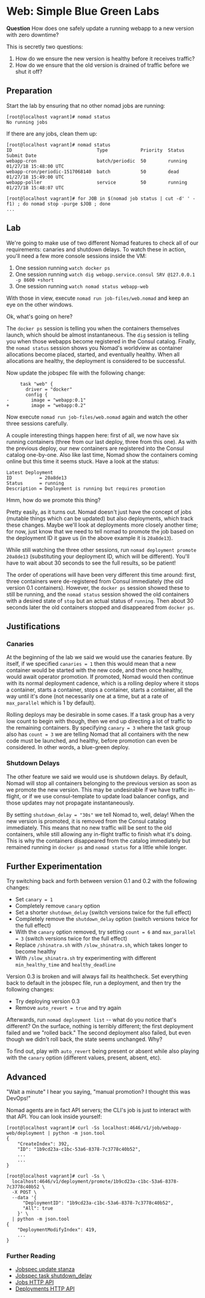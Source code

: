 # Web: Simple Blue Green Labs

**Question** How does one safely update a running webapp to a new version with zero downtime?

This is secretly two questions:

1. How do we ensure the new version is healthy before it receives traffic?
1. How do we ensure that the old version is drained of traffic before we shut it off?

## Preparation

Start the lab by ensuring that no other nomad jobs are running:

```
[root@localhost vagrant]# nomad status
No running jobs
```

If there are any jobs, clean them up:

```
[root@localhost vagrant]# nomad status
ID                               Type            Priority  Status   Submit Date
webapp-cron                      batch/periodic  50        running  01/27/18 15:48:00 UTC
webapp-cron/periodic-1517068140  batch           50        dead     01/27/18 15:49:00 UTC
webapp-poller                    service         50        running  01/27/18 15:48:07 UTC

[root@localhost vagrant]# for JOB in $(nomad job status | cut -d' ' -f1) ; do nomad stop -purge $JOB ; done
...
```

## Lab

We're going to make use of two different Nomad features to check all of our requirements: canaries and shutdown delays. To watch these in action, you'll need a few more console sessions inside the VM:

1. One session running `watch docker ps`
1. One session running `watch dig webapp.service.consul SRV @127.0.0.1 -p 8600 +short`
1. One session running `watch nomad status webapp-web`


With those in view, execute `nomad run job-files/web.nomad` and keep an eye on the other windows.

Ok, what's going on here?

The `docker ps` session is telling you when the containers themselves launch, which should be almost instantaneous. The `dig` session is telling you when those webapps become registered in the Consul catalog. Finally, the `nomad status` session shows you Nomad's worldview as container allocations become placed, started, and eventually healthy. When all allocations are healthy, the deployment is considered to be successful.

Now update the jobspec file with the following change:

```
     task "web" {
       driver = "docker"
       config {
-        image = "webapp:0.1"
+        image = "webapp:0.2"
```

Now execute `nomad run job-files/web.nomad` again and watch the other three sessions carefully.

A couple interesting things happen here: first of all, we now have six running containers (three from our last deploy, three from this one). As with the previous deploy, our new containers are registered into the Consul catalog one-by-one. Also like last time, Nomad show the containers coming online but this time it seems stuck. Have a look at the status:

```
Latest Deployment
ID          = 20a8de13
Status      = running
Description = Deployment is running but requires promotion
```

Hmm, how do we promote this thing?

Pretty easily, as it turns out. Nomad doesn't just have the concept of jobs (mutable things which can be updated) but also deployments, which track these changes. Maybe we'll look at deployments more closely another time; for now, just know that we need to tell nomad to promote the job based on the deployment ID it gave us (in the above example it is `20a8de13`).

While still watching the three other sessions, run `nomad deployment promote 20a8de13` (substituting your deployment ID, which will be different). You'll have to wait about 30 seconds to see the full results, so be patient!

The order of operations will have been very different this time around: first, three containers were de-registered from Consul immediately (the old version 0.1 containers). However, the `docker ps` session showed these to still be running, and the `nomad status` session showed the old containers with a desired state of `stop` but an actual status of `running`. Then about 30 seconds later the old containers stopped and disappeared from `docker ps`.

## Justifications

### Canaries

At the beginning of the lab we said we would use the canaries feature. By itself, if we specified `canaries = 1` then this would mean that a new container would be started with the new code, and then once healthy, would await operator promotion. If promoted, Nomad would then continue with its normal deployment cadence, which is a rolling deploy where it stops a container, starts a container, stops a container, starts a container, all the way until it's done (not necessarily one at a time, but at a rate of `max_parallel` which is 1 by default).

Rolling deploys may be desirable in some cases. If a task group has a very low count to begin with though, then we end up directing a lot of traffic to the remaining containers. By specifying `canary = 3` where the task group also has `count = 3` we are telling Nomad that all containers with the new code must be launched, and healthy, before promotion can even be considered. In other words, a blue-green deploy.

### Shutdown Delays

The other feature we said we would use is shutdown delays. By default, Nomad will stop all containers belonging to the previous version as soon as we promote the new version. This may be undesirable if we have traffic in-flight, or if we use consul-template to update load balancer configs, and those updates may not propagate instantaneously.

By setting `shutdown_delay = "30s"` we tell Nomad to, well, delay! When the new version is promoted, it is removed from the Consul catalog immediately. This means that no new traffic will be sent to the old containers, while still allowing any in-flight traffic to finish what it's doing. This is why the containers disappeared from the catalog immediately but remained running in `docker ps` and `nomad status` for a little while longer.

## Further Experimentation

Try switching back and forth between version 0.1 and 0.2 with the following changes:

* Set `canary = 1`
* Completely remove `canary` option
* Set a shorter `shutdown_delay` (switch versions twice for the full effect)
* Completely remove the `shutdown_delay` option (switch versions twice for the full effect)
* With the `canary` option removed, try setting `count = 6` and `max_parallel = 3` (switch versions twice for the full effect)
* Replace `/shinatra.sh` with `/slow_shinatra.sh`, which takes longer to become healthy
* With `/slow_shinatra.sh` try experimenting with different `min_healthy_time` and `healthy_deadline`

Version 0.3 is broken and will always fail its healthcheck. Set everything back to default in the jobspec file, run a deployment, and then try the following changes:

* Try deploying version 0.3
* Remove `auto_revert = true` and try again

Afterwards, run `nomad deployment list` -- what do you notice that's different? On the surface, nothing is terribly different; the first deployment failed and we "rolled back." The second deployment also failed, but even though we didn't roll back, the state seems unchanged. Why?

To find out, play with `auto_revert` being present or absent while also playing with the `canary` option (different values, present, absent, etc).

## Advanced

"Wait a minute" I hear you saying, "manual promotion? I thought this was DevOps!"

Nomad agents are in fact API servers; the CLI's job is just to interact with that API. You can look inside yourself:

```
[root@localhost vagrant]# curl -Ss localhost:4646/v1/job/webapp-web/deployment | python -m json.tool
{
    "CreateIndex": 392,
    "ID": "1b9cd23a-c1bc-53a6-8378-7c3778c40b52",
    ...
    ...
}

[root@localhost vagrant]# curl -Ss \
  localhost:4646/v1/deployment/promote/1b9cd23a-c1bc-53a6-8378-7c3778c40b52 \
  -X POST \
  --data '{
      "DeploymentID": "1b9cd23a-c1bc-53a6-8378-7c3778c40b52",
      "All": true
    }' \
  | python -m json.tool
{
    "DeploymentModifyIndex": 419,
    ...
}
```

### Further Reading

* [Jobspec update stanza](https://www.nomadproject.io/docs/job-specification/update.html)
* [Jobspec task shutdown_delay](https://www.nomadproject.io/docs/job-specification/task.html#shutdown_delay)
* [Jobs HTTP API](https://www.nomadproject.io/api/jobs.html)
* [Deployments HTTP API](https://www.nomadproject.io/api/deployments.html)
